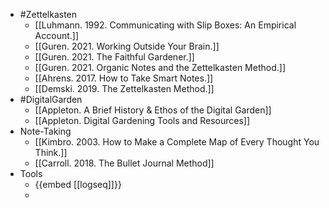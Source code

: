 - #Zettelkasten
	- [[Luhmann. 1992. Communicating with Slip Boxes: An Empirical Account.]]
	- [[Guren. 2021. Working Outside Your Brain.]]
	- [[Guren. 2021. The Faithful Gardener.]]
	- [[Guren. 2021. Organic Notes and the Zettelkasten Method.]]
	- [[Ahrens. 2017. How to Take Smart Notes.]]
	- [[Demski. 2019. The Zettelkasten Method.]]
- #DigitalGarden
	- [[Appleton. A Brief History & Ethos of the Digital Garden]]
	- [[Appleton. Digital Gardening Tools and Resources]]
- Note-Taking
	- [[Kimbro. 2003. How to Make a Complete Map of Every Thought You Think.]]
	- [[Carroll. 2018. The Bullet Journal Method]]
- Tools
	- {{embed [[logseq]]}}
	-